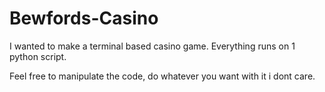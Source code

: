# Bewfords-Casino
I wanted to make a terminal based casino game.
Everything runs on 1 python script.

Feel free to manipulate the code, do whatever you want with it i dont care.
